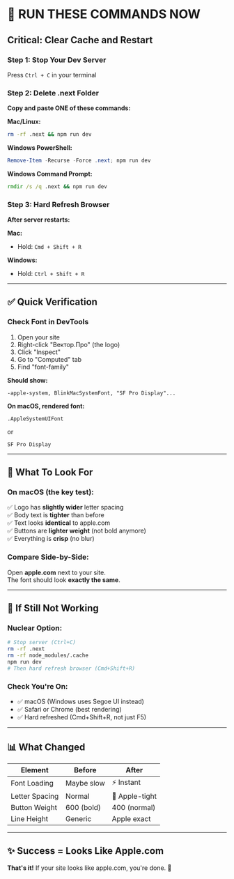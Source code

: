 # 🚨 RUN THESE COMMANDS NOW

## Critical: Clear Cache and Restart

### Step 1: Stop Your Dev Server
Press `Ctrl + C` in your terminal

### Step 2: Delete .next Folder

**Copy and paste ONE of these commands:**

**Mac/Linux:**
```bash
rm -rf .next && npm run dev
```

**Windows PowerShell:**
```powershell
Remove-Item -Recurse -Force .next; npm run dev
```

**Windows Command Prompt:**
```cmd
rmdir /s /q .next && npm run dev
```

### Step 3: Hard Refresh Browser

**After server restarts:**

**Mac:**
- Hold: `Cmd + Shift + R`

**Windows:**
- Hold: `Ctrl + Shift + R`

---

## ✅ Quick Verification

### Check Font in DevTools

1. Open your site
2. Right-click "Вектор.Про" (the logo)
3. Click "Inspect"
4. Go to "Computed" tab
5. Find "font-family"

**Should show:**
```
-apple-system, BlinkMacSystemFont, "SF Pro Display"...
```

**On macOS, rendered font:**
```
.AppleSystemUIFont
```
or
```
SF Pro Display
```

---

## 🎯 What To Look For

### On macOS (the key test):

✅ Logo has **slightly wider** letter spacing  
✅ Body text is **tighter** than before  
✅ Text looks **identical** to apple.com  
✅ Buttons are **lighter weight** (not bold anymore)  
✅ Everything is **crisp** (no blur)  

### Compare Side-by-Side:

Open **apple.com** next to your site.  
The font should look **exactly the same**.

---

## 🐛 If Still Not Working

### Nuclear Option:
```bash
# Stop server (Ctrl+C)
rm -rf .next
rm -rf node_modules/.cache
npm run dev
# Then hard refresh browser (Cmd+Shift+R)
```

### Check You're On:
- ✅ macOS (Windows uses Segoe UI instead)
- ✅ Safari or Chrome (best rendering)
- ✅ Hard refreshed (Cmd+Shift+R, not just F5)

---

## 📊 What Changed

| Element | Before | After |
|---------|--------|-------|
| Font Loading | Maybe slow | ⚡ Instant |
| Letter Spacing | Normal | 🎨 Apple-tight |
| Button Weight | 600 (bold) | 400 (normal) |
| Line Height | Generic | Apple exact |

---

## ✨ Success = Looks Like Apple.com

**That's it!** If your site looks like apple.com, you're done. 🎉

























































